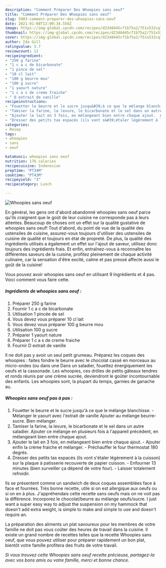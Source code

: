 ```yaml
---
description: "Comment Préparer Des Whoopies sans oeuf"
title: "Comment Préparer Des Whoopies sans oeuf"
slug: 5903-comment-preparer-des-whoopies-sans-oeuf
date: 2021-01-08T13:09:34.556Z
image: https://img-global.cpcdn.com/recipes/d2348445cf1b75a2/751x532cq70/whoopies-sans-oeuf-photo-principale-de-la-recette.jpg
thumbnail: https://img-global.cpcdn.com/recipes/d2348445cf1b75a2/751x532cq70/whoopies-sans-oeuf-photo-principale-de-la-recette.jpg
cover: https://img-global.cpcdn.com/recipes/d2348445cf1b75a2/751x532cq70/whoopies-sans-oeuf-photo-principale-de-la-recette.jpg
author: Ida Gill
ratingvalue: 3.7
reviewcount: 12
recipeingredient:
- "250 g farine"
- "1 c a c de bicarbonate"
- "1 pince de sel"
- "10 cl lait"
- "100 g beurre mou"
- "100 g sucre"
- "1 yaourt nature"
- "1 c a s de creme fraiche"
- " D extrait de vanille"
recipeinstructions:
- "Fouetter le beurre et le sucre jusqu&#39;à ce que le mélange blanchisse.  Mélanger le yaourt avec l&#39;extrait de vanille Ajouter au mélange beurre-sucre. Bien mélanger."
- "Tamiser la farine, la levure, le bicarbonate et le sel dans un autre saladier. Ajouter ce mélange en plusieurs fois à l&#39;appareil précédent, en mélangeant bien entre chaque ajout."
- "Ajouter le lait en 3 fois, en mélangeant bien entre chaque ajout.  Ajouter enfin la crème fraiche et mélanger.  Préchauffer le four thermostat 180 degrés."
- "Dresser des petits tas espacés (ils vont s&#39;étaler légèrement à la cuisson) sur la plaque à patisserie recouverte de papier cuisson.  Enfourner 13 minutes (bien surveiller ça dépend de votre four). Laisser totalement refroidir."
categories:
- Resep
tags:
- whoopies
- sans
- oeuf

katakunci: whoopies sans oeuf 
nutrition: 176 calories
recipecuisine: Indonesian
preptime: "PT34M"
cooktime: "PT43M"
recipeyield: "3"
recipecategory: Lunch

---
```



![Whoopies sans oeuf](https://img-global.cpcdn.com/recipes/d2348445cf1b75a2/751x532cq70/whoopies-sans-oeuf-photo-principale-de-la-recette.jpg)

En général, les gens ont d'abord abandonné whoopies sans oeuf parce qu'ils craignent que le goût de leur cuisine ne corresponde pas à leurs attentes. Beaucoup de choses ont un effet sur la qualité gustative de whoopies sans oeuf! Tout d'abord, du point de vue de la qualité des ustensiles de cuisine, assurez-vous toujours d'utiliser des ustensiles de cuisine de qualité et toujours en état de propreté. De plus, la qualité des ingrédients utilisés a également un effet sur l'ajout de saveur, utilisez donc toujours des ingrédients frais. Et enfin, entraînez-vous à reconnaître les différentes saveurs de la cuisine, profitez pleinement de chaque activité culinaire, car la sensation d'être excité, calme et pas pressé affecte aussi le goût de la cuisine!

<!--inarticleads1-->

Vous pouvez avoir whoopies sans oeuf en utilisant 9 Ingrédients et 4 pas. Voici comment vous faire cette.

##### Ingrédients de whoopies sans oeuf :

1. Préparer 250 g farine
1. Fournir 1 c a c de bicarbonate
1. Utilisation 1 pincée de sel
1. Vous devez vous préparer 10 cl lait
1. Vous devez vous préparer 100 g beurre mou
1. Utilisation 100 g sucre
1. Préparer 1 yaourt nature
1. Préparer 1 c a s de creme fraiche
1. Fournir  D extrait de vanille


Il ne doit pas y avoir un seul petit grumeau. Préparez les coques des whoopies : faites fondre le beurre avec le chocolat cassé en morceaux au micro-ondes (ou dans une Dans un saladier, fouettez énergiquement les oeufs et la cassonade. Les whoopies, ces drôles de petits gâteaux tendres et ronds réunis par une crème sucrée, deviendront le goûter incontournable des enfants. Les whoopies sont, la plupart du temps, garnies de ganache au. 

<!--inarticleads2-->

##### Whoopies sans oeuf pas à pas :

1. Fouetter le beurre et le sucre jusqu&#39;à ce que le mélange blanchisse.  - Mélanger le yaourt avec l&#39;extrait de vanille Ajouter au mélange beurre-sucre. Bien mélanger.
1. Tamiser la farine, la levure, le bicarbonate et le sel dans un autre saladier. Ajouter ce mélange en plusieurs fois à l&#39;appareil précédent, en mélangeant bien entre chaque ajout.
1. Ajouter le lait en 3 fois, en mélangeant bien entre chaque ajout.  - Ajouter enfin la crème fraiche et mélanger.  - Préchauffer le four thermostat 180 degrés.
1. Dresser des petits tas espacés (ils vont s&#39;étaler légèrement à la cuisson) sur la plaque à patisserie recouverte de papier cuisson.  - Enfourner 13 minutes (bien surveiller ça dépend de votre four). - Laisser totalement refroidir.


Ils se présentent comme un sandwich de deux coques assemblées face à face et fourrées. Très bonne recette, utile si on est allergique aux oeufs ou si on en à plus. J&#39;appréhendais cette recette sans oeufs mais on ne voit pas la différence. Incorporez le chocolat/beurre au mélange oeufs/sucre. I just want a super easy way to adjust the suspension on my hammock that doesn&#39;t add extra weight, is simple to make and simple to use and doesn&#39;t require an. 

<!--inarticleads1-->

<p>
La préparation des aliments un plat savoureux pour les membres de votre famille ne doit pas vous coûter des heures de travail dans la cuisine. Il existe un grand nombre de recettes telles que la recette Whoopies sans oeuf, que vous pouvez utiliser pour préparer rapidement un bon plat, bientôt votre famille profitera des fruits de votre travail.
</p>

<p>
<i>Si vous trouvez cette Whoopies sans oeuf recette précieuse, partagez-la avec vos bons amis ou votre famille, merci et bonne chance.</i>
</p>
